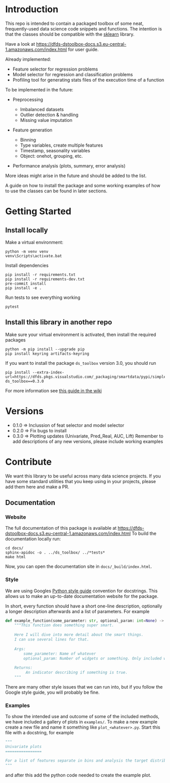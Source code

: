 # Introduction 
This repo is intended to contain a packaged toolbox of some neat, frequently-used data science code snippets and functions. The intention is that the classes should be compatible with the [sklearn](https://scikit-learn.org/stable/) library.

Have a look at https://dfds-dstoolbox-docs.s3.eu-central-1.amazonaws.com/index.html for user guide.

Already implemented:
* Feature selector for regression problems
* Model selector for regression and classification problems
* Profiling tool for generating stats files of the execution time of a function 

To be implemented in the future:

* Preprocessing 
    * Imbalanced datasets
    * Outlier detection & handling
    * Missing value imputation

* Feature generation
    * Binning
    * Type variables, create multiple features
    * Timestamp, seasonality variables
    * Object: onehot, grouping, etc.

* Performance analysis (plots, summary, error analysis)

More ideas might arise in the future and should be added to the list.

A guide on how to install the package and some working examples of how to use the classes can be found in later sections. 
# Getting Started
## Install locally
Make a virtual environment:
```shell
python -m venv venv
venv\Scripts\activate.bat
```
Install dependencies
```shell
pip install -r requirements.txt
pip install -r requirements-dev.txt
pre-commit install
pip install -e .
```

Run tests to see everything working
```shell
pytest
```

## Install this library in another repo

Make sure your virtual environment is activated, then install the required packages
```shell
python -m pip install --upgrade pip
pip install keyring artifacts-keyring
```
If you want to install the package `ds_toolbox` version 3.0, you should run
```shell
pip install --extra-index-url=https://dfds.pkgs.visualstudio.com/_packaging/smartdata/pypi/simple/ ds_toolbox==0.3.0
```
For more information see [this guide in the wiki](https://dfds.visualstudio.com/Smart%20Data/_wiki/wikis/Smart-Data.wiki/2779/Installing-a-package-from-the-smartdata-artifact-feed)

# Versions
* 0.1.0 => Inclussion of feat selector and model selector
* 0.2.0 => Fix bugs to install
* 0.3.0 => Plotting updates (Univariate, Pred_Real, AUC, Lift)
Remember to add descriptions of any new versions, please include working examples


# Contribute
We want this library to be useful across many data science projects.
If you have some standard utilities that you keep using in your projects, please add them here and make a PR.

## Documentation
### Website

The full documentation of this package is available at https://dfds-dstoolbox-docs.s3.eu-central-1.amazonaws.com/index.html
To build the documentation locally run: 
```shell
cd docs/
sphinx-apidoc -o . ../ds_toolbox/ ../*tests*
make html
```
Now, you can open the documentation site in `docs/_build/index.html`.

### Style
We are using Googles [Python style guide](https://google.github.io/styleguide/pyguide.html#381-docstrings) convention for docstrings. 
This allows us to make an up-to-date documentation website for the package. 

In short, every function should have a short one-line description, optionally a longer description afterwards and a list of parameters. 
For example
```python
def example_function(some_parameter: str, optional_param: int=None) -> bool:
    """This function does something super smart.
    
    Here I will dive into more detail about the smart things.
    I can use several lines for that. 
    
    Args:
        some_parameter: Name of whatever
        optional_param: Number of widgets or something. Only included when all the starts align. 
        
    Returns:
         An indicator describing if something is true. 
    """
```

There are many other style issues that we can run into, but if you follow the Google style guide, you will probably be fine. 

### Examples

To show the intended use and outcome of some of the included methods, we have included a gallery of plots in 
`examples/`. To make a new example create a new file and name it something like `plot_<whatever>.py`. 
Start this file with a docstring, for example
```python
"""
Univariate plots
================

For a list of features separate in bins and analysis the target distribution in both Train and Test
"""
```
and after this add the python code needed to create the example plot. 